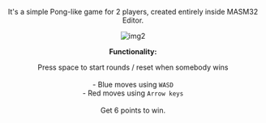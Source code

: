<p align="center">
  It's a simple Pong-like game for 2 players, created entirely inside MASM32 Editor.
</p>

<p align="center">
  <img src="https://github.com/user-attachments/assets/cc49e494-5445-4bf0-86b9-3b4c7243d621" alt="img2" />
</p>

<p align="center"><strong>Functionality:</strong></p>

<p align="center">
  Press space to start rounds / reset when somebody wins<br><br>
  - Blue moves using <code>WASD</code><br>
  - Red moves using <code>Arrow keys</code><br><br>
  Get 6 points to win.
</p>
